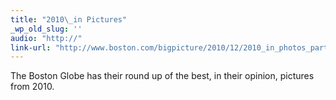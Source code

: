 ```yaml
---
title: "2010\_in Pictures"
_wp_old_slug: ''
audio: "http://"
link-url: "http://www.boston.com/bigpicture/2010/12/2010_in_photos_part_1_of_3.html"
---
```

<p>The Boston Globe has their round up of the best, in their opinion, pictures from 2010.</p>
